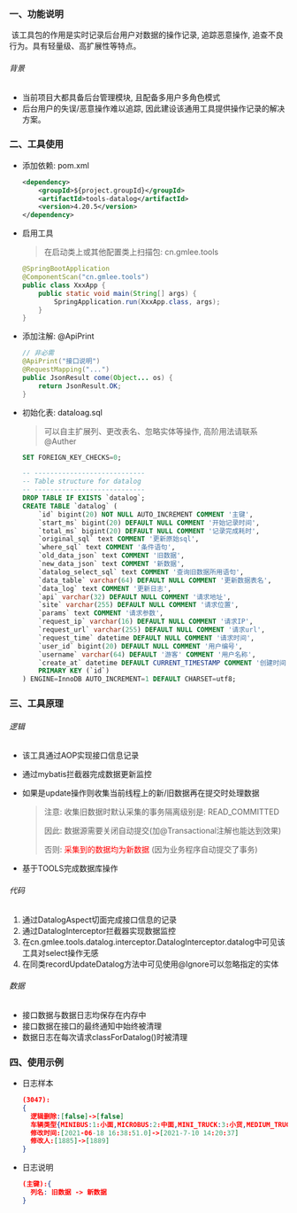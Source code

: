 ### 一、功能说明

​		该工具包的作用是实时记录后台用户对数据的操作记录, 追踪恶意操作, 追查不良行为。具有轻量级、高扩展性等特点。

###### 背景

- 当前项目大都具备后台管理模块, 且配备多用户多角色模式
- 后台用户的失误/恶意操作难以追踪, 因此建设该通用工具提供操作记录的解决方案。



### 二、工具使用

- 添加依赖: pom.xml

  ```xml
  <dependency>
      <groupId>${project.groupId}</groupId>
      <artifactId>tools-datalog</artifactId>
      <version>4.20.5</version>
  </dependency>
  ```

- 启用工具

  > 在启动类上或其他配置类上扫描包: cn.gmlee.tools

  ```java
  @SpringBootApplication
  @ComponentScan("cn.gmlee.tools")
  public class XxxApp {
      public static void main(String[] args) {
          SpringApplication.run(XxxApp.class, args);
      }
  }
  ```


- 添加注解: @ApiPrint

  ```java
  // 非必需
  @ApiPrint("接口说明")
  @RequestMapping("...")
  public JsonResult come(Object... os) {
      return JsonResult.OK;
  }
  ```


- 初始化表: dataloag.sql 

  > 可以自主扩展列、更改表名、忽略实体等操作, 高阶用法请联系@Auther

  ```sql
  SET FOREIGN_KEY_CHECKS=0;
  
  -- ----------------------------
  -- Table structure for datalog
  -- ----------------------------
  DROP TABLE IF EXISTS `datalog`;
  CREATE TABLE `datalog` (
      `id` bigint(20) NOT NULL AUTO_INCREMENT COMMENT '主键',
      `start_ms` bigint(20) DEFAULT NULL COMMENT '开始记录时间',
      `total_ms` bigint(20) DEFAULT NULL COMMENT '记录完成耗时',
      `original_sql` text COMMENT '更新原始sql',
      `where_sql` text COMMENT '条件语句',
      `old_data_json` text COMMENT '旧数据',
      `new_data_json` text COMMENT '新数据',
      `datalog_select_sql` text COMMENT '查询旧数据所用语句',
      `data_table` varchar(64) DEFAULT NULL COMMENT '更新数据表名',
      `data_log` text COMMENT '更新日志',
      `api` varchar(32) DEFAULT NULL COMMENT '请求地址',
      `site` varchar(255) DEFAULT NULL COMMENT '请求位置',
      `params` text COMMENT '请求参数',
      `request_ip` varchar(16) DEFAULT NULL COMMENT '请求IP',
      `request_url` varchar(255) DEFAULT NULL COMMENT '请求url',
      `request_time` datetime DEFAULT NULL COMMENT '请求时间',
      `user_id` bigint(20) DEFAULT NULL COMMENT '用户编号',
      `username` varchar(64) DEFAULT '游客' COMMENT '用户名称',
      `create_at` datetime DEFAULT CURRENT_TIMESTAMP COMMENT '创建时间',
      PRIMARY KEY (`id`)
  ) ENGINE=InnoDB AUTO_INCREMENT=1 DEFAULT CHARSET=utf8;
  
  ```



### 三、工具原理

###### 逻辑

- 该工具通过AOP实现接口信息记录

- 通过mybatis拦截器完成数据更新监控

- 如果是update操作则收集当前线程上的新/旧数据再在提交时处理数据

  > 注意: 收集旧数据时默认采集的事务隔离级别是: READ_COMMITTED
  >
  > 因此: 数据源需要关闭自动提交(加@Transactional注解也能达到效果)
  >
  > 否则: <font color="red">采集到的数据均为新数据</font> (因为业务程序自动提交了事务)

- 基于TOOLS完成数据库操作



###### 代码

1. 通过DatalogAspect切面完成接口信息的记录
2. 通过DatalogInterceptor拦截器实现数据监控
3. 在cn.gmlee.tools.datalog.interceptor.DatalogInterceptor.datalog中可见该工具对select操作无感
4. 在同类recordUpdateDatalog方法中可见使用@Ignore可以忽略指定的实体



###### 数据

- 接口数据与数据日志均保存在内存中
- 接口数据在接口的最终通知中始终被清理
- 数据日志在每次请求classForDatalog()时被清理





### 四、使用示例

- 日志样本

  ```json
  (3047):
  {
  	逻辑删除:[false]->[false] 
  	车辆类型{MINIBUS:1:小面,MICROBUS:2:中面,MINI_TRUCK:3:小货,MEDIUM_TRUCK:4:中货}:[null]->[2] 
  	修改时间:[2021-06-18 16:38:51.0]->[2021-7-10 14:20:37] 
  	修改人:[1885]->[1889] 
  }
  ```
  
- 日志说明

  ```json
  (主键):{
  	列名: 旧数据 -> 新数据
  }
  ```

  

